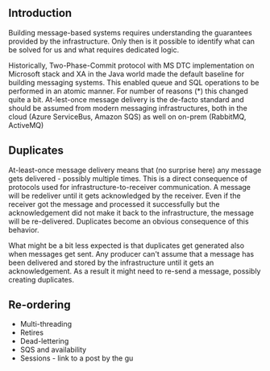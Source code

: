 ## Introduction

Building message-based systems requires understanding the guarantees provided by the infrastructure. Only then is it possible to identify what can be solved for us and what requires dedicated logic.

Historically, Two-Phase-Commit protocol with MS DTC implementation on Microsoft stack and XA in the Java world made the default baseline for building messaging systems. This enabled queue and SQL operations to be performed in an atomic manner. For number of reasons (*) this changed quite a bit. At-lest-once message delivery is the de-facto standard and should be assumed from modern messaging infrastructures, both in the cloud (Azure ServiceBus, Amazon SQS) as well on on-prem (RabbitMQ, ActiveMQ)
   
## Duplicates

At-least-once message delivery means that (no surprise here) any message gets delivered - possibly multiple times. This is a direct consequence of protocols used for infrastructure-to-receiver communication. A message will be redeliver until it gets acknowledged by the receiver. Even if the receiver got the message and processed it successfully but the acknowledgement did not make it back to the infrastructure, the message will be re-delivered. Duplicates become an obvious consequence of this behavior. 

What might be a bit less expected is that duplicates get generated also when messages get sent. Any producer can't assume that a message has been delivered and stored by the infrastructure until it gets an acknowledgement. As a result it might need to re-send a message, possibly creating duplicates.

## Re-ordering 
 * Multi-threading
 * Retires
 * Dead-lettering
 * SQS and availability
 * Sessions - link to a post by the gu

